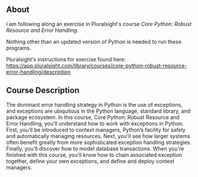 ## About

I am following along an exercise in Pluralsight's course *Core Python: Robust Resource and Error Handling*.

Nothing other than an updated version of Python is needed to run these programs. 

Pluralsight's instructions for exercise found here: https://app.pluralsight.com/library/courses/core-python-robust-resource-error-handling/description

## Course Description

The dominant error handling strategy in Python is the use of exceptions, and exceptions are ubiquitous in the Python language, standard library, and package ecosystem. In this course, Core Python: Robust Resource and Error Handling, you’ll understand how to work with exceptions in Python. First, you’ll be introduced to context managers, Python’s facility for safely and automatically managing resources. Next, you'll see how larger systems often benefit greatly from more sophisticated exception handling strategies. Finally, you'll discover how to model database transactions. When you're finished with this course, you’ll know how to chain associated exception together, define your own exceptions, and define and deploy context managers.
